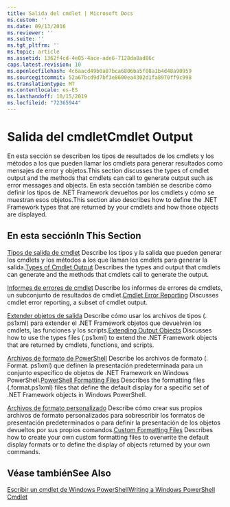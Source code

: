 ```yaml
---
title: Salida del cmdlet | Microsoft Docs
ms.custom: ''
ms.date: 09/13/2016
ms.reviewer: ''
ms.suite: ''
ms.tgt_pltfrm: ''
ms.topic: article
ms.assetid: 1362f4cd-4e05-4ace-ade6-7128da8ad86c
caps.latest.revision: 10
ms.openlocfilehash: 4c6aacd49b0a87bca6806ba5f08a1b4d48a90959
ms.sourcegitcommit: 52a67bcd9d7bf3e8600ea4302d1fa8970ff9c998
ms.translationtype: MT
ms.contentlocale: es-ES
ms.lasthandoff: 10/15/2019
ms.locfileid: "72365944"
---
```

# <a name="cmdlet-output"></a><span data-ttu-id="3e2e3-102">Salida del cmdlet</span><span class="sxs-lookup"><span data-stu-id="3e2e3-102">Cmdlet Output</span></span>

<span data-ttu-id="3e2e3-103">En esta sección se describen los tipos de resultados de los cmdlets y los métodos a los que pueden llamar los cmdlets para generar resultados como mensajes de error y objetos.</span><span class="sxs-lookup"><span data-stu-id="3e2e3-103">This section discusses the types of cmdlet output and the methods that cmdlets can call to generate output such as error messages and objects.</span></span> <span data-ttu-id="3e2e3-104">En esta sección también se describe cómo definir los tipos de .NET Framework devueltos por los cmdlets y cómo se muestran esos objetos.</span><span class="sxs-lookup"><span data-stu-id="3e2e3-104">This section also describes how to define the .NET Framework types that are returned by your cmdlets and how those objects are displayed.</span></span>

## <a name="in-this-section"></a><span data-ttu-id="3e2e3-105">En esta sección</span><span class="sxs-lookup"><span data-stu-id="3e2e3-105">In This Section</span></span>

<span data-ttu-id="3e2e3-106">[Tipos de salida de cmdlet](./types-of-cmdlet-output.md) Describe los tipos y la salida que pueden generar los cmdlets y los métodos a los que llaman los cmdlets para generar la salida.</span><span class="sxs-lookup"><span data-stu-id="3e2e3-106">[Types of Cmdlet Output](./types-of-cmdlet-output.md) Describes the types and output that cmdlets can generate and the methods that cmdlets call to generate the output.</span></span>

<span data-ttu-id="3e2e3-107">[Informes de errores de cmdlet](./cmdlet-error-reporting.md) Describe los informes de errores de cmdlets, un subconjunto de resultados de cmdlet.</span><span class="sxs-lookup"><span data-stu-id="3e2e3-107">[Cmdlet Error Reporting](./cmdlet-error-reporting.md) Discusses cmdlet error reporting, a subset of cmdlet output.</span></span>

<span data-ttu-id="3e2e3-108">[Extender objetos de salida](./extending-output-objects.md) Describe cómo usar los archivos de tipos (. ps1xml) para extender el .NET Framework objetos que devuelven los cmdlets, las funciones y los scripts.</span><span class="sxs-lookup"><span data-stu-id="3e2e3-108">[Extending Output Objects](./extending-output-objects.md) Discusses how to use the types files (.ps1xml) to extend the .NET Framework objects that are returned by cmdlets, functions, and scripts.</span></span>

<span data-ttu-id="3e2e3-109">[Archivos de formato de PowerShell](../format/powershell-formatting-files.md) Describe los archivos de formato (. Format. ps1xml) que definen la presentación predeterminada para un conjunto específico de objetos de .NET Framework en Windows PowerShell.</span><span class="sxs-lookup"><span data-stu-id="3e2e3-109">[PowerShell Formatting Files](../format/powershell-formatting-files.md) Describes the formatting files (.format.ps1xml) files that define the default display for a specific set of .NET Framework objects in Windows PowerShell.</span></span>

<span data-ttu-id="3e2e3-110">[Archivos de formato personalizado](./custom-formatting-files.md) Describe cómo crear sus propios archivos de formato personalizados para sobrescribir los formatos de presentación predeterminados o para definir la presentación de los objetos devueltos por sus propios comandos.</span><span class="sxs-lookup"><span data-stu-id="3e2e3-110">[Custom Formatting Files](./custom-formatting-files.md) Describes how to create your own custom formatting files to overwrite the default display formats or to define the display of objects returned by your own commands.</span></span>

## <a name="see-also"></a><span data-ttu-id="3e2e3-111">Véase también</span><span class="sxs-lookup"><span data-stu-id="3e2e3-111">See Also</span></span>

[<span data-ttu-id="3e2e3-112">Escribir un cmdlet de Windows PowerShell</span><span class="sxs-lookup"><span data-stu-id="3e2e3-112">Writing a Windows PowerShell Cmdlet</span></span>](./writing-a-windows-powershell-cmdlet.md)
